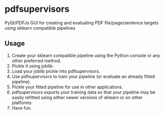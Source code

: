 # pdfsupervisors
PyQt/PDFJs GUI for creating and evaluating PDF file/page/sentence targets using sklearn compatible pipelines

## Usage

1. Create your sklearn compatible pipeline using the Python console or any other preferred method.
2. Pickle it using joblib.
3. Load your joblib pickle into pdfsupervisors.
4. Use pdfsupervisors to train your pipeline (or evaluate an already fitted pipeline).
5. Pickle your fitted pipeline for use in other applications.
6. pdfsupervisors exports your training data so that your pipeline may be easily refitted using either newer versions of sklearn or on other platforms.
7. Have fun.
